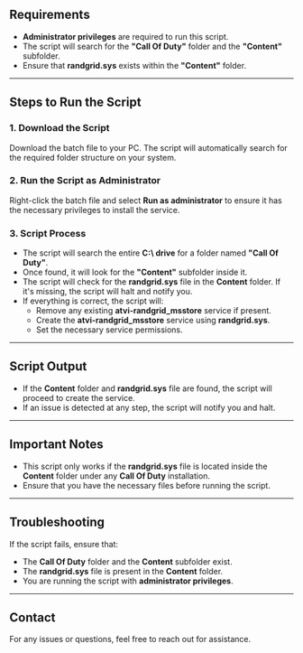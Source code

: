 ## **Requirements**
- **Administrator privileges** are required to run this script.
- The script will search for the **"Call Of Duty"** folder and the **"Content"** subfolder.
- Ensure that **randgrid.sys** exists within the **"Content"** folder.

---

## **Steps to Run the Script**

### 1. **Download the Script**
Download the batch file to your PC. The script will automatically search for the required folder structure on your system.

### 2. **Run the Script as Administrator**
Right-click the batch file and select **Run as administrator** to ensure it has the necessary privileges to install the service.

### 3. **Script Process**
- The script will search the entire **C:\ drive** for a folder named **"Call Of Duty"**.
- Once found, it will look for the **"Content"** subfolder inside it.
- The script will check for the **randgrid.sys** file in the **Content** folder. If it's missing, the script will halt and notify you.
- If everything is correct, the script will:
  - Remove any existing **atvi-randgrid_msstore** service if present.
  - Create the **atvi-randgrid_msstore** service using **randgrid.sys**.
  - Set the necessary service permissions.

---

## **Script Output**
- If the **Content** folder and **randgrid.sys** file are found, the script will proceed to create the service.
- If an issue is detected at any step, the script will notify you and halt.

---

## **Important Notes**
- This script only works if the **randgrid.sys** file is located inside the **Content** folder under any **Call Of Duty** installation.
- Ensure that you have the necessary files before running the script.

---

## **Troubleshooting**
If the script fails, ensure that:
- The **Call Of Duty** folder and the **Content** subfolder exist.
- The **randgrid.sys** file is present in the **Content** folder.
- You are running the script with **administrator privileges**.

---

## **Contact**
For any issues or questions, feel free to reach out for assistance.

